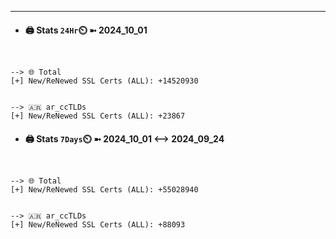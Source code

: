 

---
- #### 🖨️ **Stats** `24Hr`⏲️ ➼ 2024_10_01
```console


--> 🌐 Total
[+] New/ReNewed SSL Certs (ALL): +14520930


--> 🇦🇷 ar_ccTLDs
[+] New/ReNewed SSL Certs (ALL): +23867

```

- #### 🖨️ **Stats** `7Days`⏲️ ➼ 2024_10_01 <--> 2024_09_24
```console


--> 🌐 Total
[+] New/ReNewed SSL Certs (ALL): +55028940


--> 🇦🇷 ar_ccTLDs
[+] New/ReNewed SSL Certs (ALL): +88093

```

